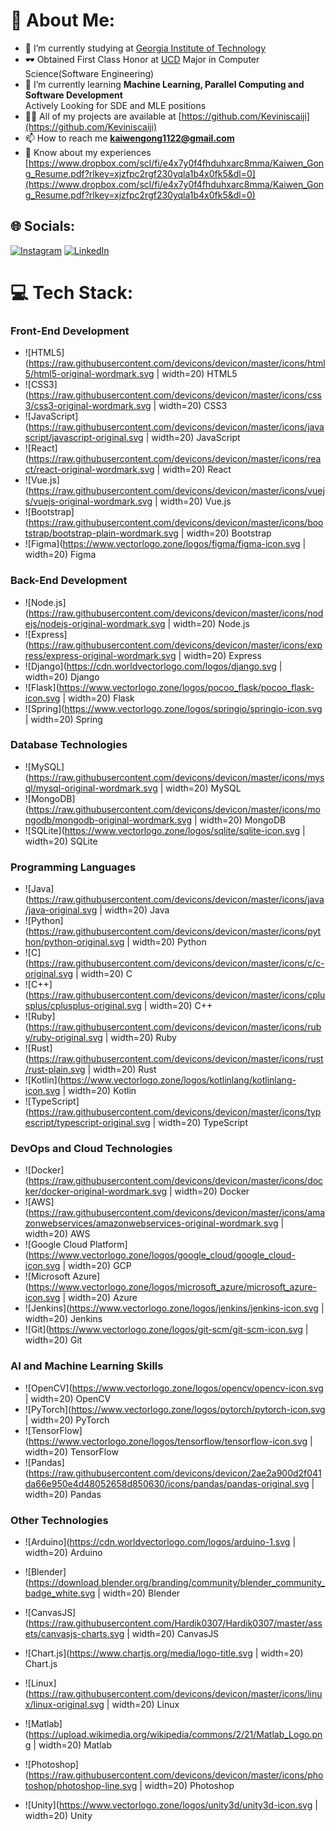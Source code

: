 # 💫 About Me:
- 🔭 I’m currently studying at [Georgia Institute of Technology](https://cse.gatech.edu/)
- 🕶️ Obtained First Class Honor at [UCD](https://www.ucd.ie/) Major in Computer Science(Software Engineering) <br>
- 🌱 I’m currently learning **Machine Learning, Parallel Computing and Software Development**<br> Actively Looking for SDE and MLE positions
- 👨‍💻 All of my projects are available at [https://github.com/Keviniscaiji](https://github.com/Keviniscaiji)<br>
- 📫 How to reach me **kaiwengong1122@gmail.com**<br>
- 📄 Know about my experiences [https://www.dropbox.com/scl/fi/e4x7y0f4fhduhxarc8mma/Kaiwen_Gong_Resume.pdf?rlkey=xjzfpc2rgf230yqla1b4x0fk5&dl=0](https://www.dropbox.com/scl/fi/e4x7y0f4fhduhxarc8mma/Kaiwen_Gong_Resume.pdf?rlkey=xjzfpc2rgf230yqla1b4x0fk5&dl=0)


## 🌐 Socials:
[![Instagram](https://img.shields.io/badge/Instagram-%23E4405F.svg?logo=Instagram&logoColor=white)](https://instagram.com/kevinkw012) [![LinkedIn](https://img.shields.io/badge/LinkedIn-%230077B5.svg?logo=linkedin&logoColor=white)](https://linkedin.com/in/kaiwen-kevin-gong-a72043292/) 

# 💻 Tech Stack:
### Front-End Development
- ![HTML5](https://raw.githubusercontent.com/devicons/devicon/master/icons/html5/html5-original-wordmark.svg | width=20) HTML5
- ![CSS3](https://raw.githubusercontent.com/devicons/devicon/master/icons/css3/css3-original-wordmark.svg | width=20) CSS3
- ![JavaScript](https://raw.githubusercontent.com/devicons/devicon/master/icons/javascript/javascript-original.svg | width=20) JavaScript
- ![React](https://raw.githubusercontent.com/devicons/devicon/master/icons/react/react-original-wordmark.svg | width=20) React
- ![Vue.js](https://raw.githubusercontent.com/devicons/devicon/master/icons/vuejs/vuejs-original-wordmark.svg | width=20) Vue.js
- ![Bootstrap](https://raw.githubusercontent.com/devicons/devicon/master/icons/bootstrap/bootstrap-plain-wordmark.svg | width=20) Bootstrap
- ![Figma](https://www.vectorlogo.zone/logos/figma/figma-icon.svg | width=20) Figma

### Back-End Development
- ![Node.js](https://raw.githubusercontent.com/devicons/devicon/master/icons/nodejs/nodejs-original-wordmark.svg | width=20) Node.js
- ![Express](https://raw.githubusercontent.com/devicons/devicon/master/icons/express/express-original-wordmark.svg | width=20) Express
- ![Django](https://cdn.worldvectorlogo.com/logos/django.svg | width=20) Django
- ![Flask](https://www.vectorlogo.zone/logos/pocoo_flask/pocoo_flask-icon.svg | width=20) Flask
- ![Spring](https://www.vectorlogo.zone/logos/springio/springio-icon.svg | width=20) Spring

### Database Technologies
- ![MySQL](https://raw.githubusercontent.com/devicons/devicon/master/icons/mysql/mysql-original-wordmark.svg | width=20) MySQL
- ![MongoDB](https://raw.githubusercontent.com/devicons/devicon/master/icons/mongodb/mongodb-original-wordmark.svg | width=20) MongoDB
- ![SQLite](https://www.vectorlogo.zone/logos/sqlite/sqlite-icon.svg | width=20) SQLite

### Programming Languages
- ![Java](https://raw.githubusercontent.com/devicons/devicon/master/icons/java/java-original.svg | width=20) Java
- ![Python](https://raw.githubusercontent.com/devicons/devicon/master/icons/python/python-original.svg | width=20) Python
- ![C](https://raw.githubusercontent.com/devicons/devicon/master/icons/c/c-original.svg | width=20) C
- ![C++](https://raw.githubusercontent.com/devicons/devicon/master/icons/cplusplus/cplusplus-original.svg | width=20) C++
- ![Ruby](https://raw.githubusercontent.com/devicons/devicon/master/icons/ruby/ruby-original.svg | width=20) Ruby
- ![Rust](https://raw.githubusercontent.com/devicons/devicon/master/icons/rust/rust-plain.svg | width=20) Rust
- ![Kotlin](https://www.vectorlogo.zone/logos/kotlinlang/kotlinlang-icon.svg | width=20) Kotlin
- ![TypeScript](https://raw.githubusercontent.com/devicons/devicon/master/icons/typescript/typescript-original.svg | width=20) TypeScript

### DevOps and Cloud Technologies
- ![Docker](https://raw.githubusercontent.com/devicons/devicon/master/icons/docker/docker-original-wordmark.svg | width=20) Docker
- ![AWS](https://raw.githubusercontent.com/devicons/devicon/master/icons/amazonwebservices/amazonwebservices-original-wordmark.svg | width=20) AWS
- ![Google Cloud Platform](https://www.vectorlogo.zone/logos/google_cloud/google_cloud-icon.svg | width=20) GCP
- ![Microsoft Azure](https://www.vectorlogo.zone/logos/microsoft_azure/microsoft_azure-icon.svg | width=20) Azure
- ![Jenkins](https://www.vectorlogo.zone/logos/jenkins/jenkins-icon.svg | width=20) Jenkins
- ![Git](https://www.vectorlogo.zone/logos/git-scm/git-scm-icon.svg | width=20) Git


### AI and Machine Learning Skills
- ![OpenCV](https://www.vectorlogo.zone/logos/opencv/opencv-icon.svg | width=20) OpenCV
- ![PyTorch](https://www.vectorlogo.zone/logos/pytorch/pytorch-icon.svg | width=20) PyTorch
- ![TensorFlow](https://www.vectorlogo.zone/logos/tensorflow/tensorflow-icon.svg | width=20) TensorFlow
- ![Pandas](https://raw.githubusercontent.com/devicons/devicon/2ae2a900d2f041da66e950e4d48052658d850630/icons/pandas/pandas-original.svg | width=20) Pandas

### Other Technologies
- ![Arduino](https://cdn.worldvectorlogo.com/logos/arduino-1.svg | width=20) Arduino
- ![Blender](https://download.blender.org/branding/community/blender_community_badge_white.svg | width=20) Blender
- ![CanvasJS](https://raw.githubusercontent.com/Hardik0307/Hardik0307/master/assets/canvasjs-charts.svg | width=20) CanvasJS
- ![Chart.js](https://www.chartjs.org/media/logo-title.svg | width=20) Chart.js
- ![Linux](https://raw.githubusercontent.com/devicons/devicon/master/icons/linux/linux-original.svg | width=20) Linux
- ![Matlab](https://upload.wikimedia.org/wikipedia/commons/2/21/Matlab_Logo.png | width=20) Matlab

- ![Photoshop](https://raw.githubusercontent.com/devicons/devicon/master/icons/photoshop/photoshop-line.svg | width=20) Photoshop
- ![Unity](https://www.vectorlogo.zone/logos/unity3d/unity3d-icon.svg | width=20) Unity
